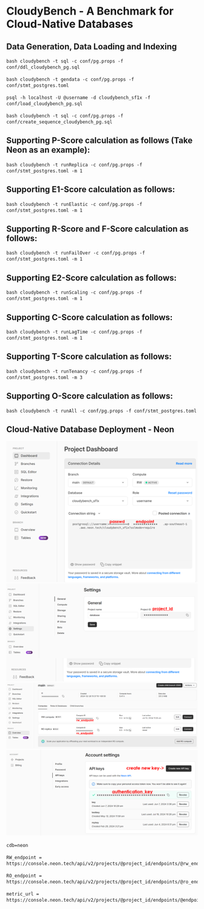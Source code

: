 # CloudyBench - A Benchmark for Cloud-Native Databases


## Data Generation, Data Loading and Indexing
```
bash cloudybench -t sql -c conf/pg.props -f conf/ddl_cloudybench_pg.sql

bash cloudybench -t gendata -c conf/pg.props -f conf/stmt_postgres.toml

psql -h localhost -U @username -d cloudybench_sf1x -f conf/load_cloudybench_pg.sql

bash cloudybench -t sql -c conf/pg.props -f conf/create_sequence_cloudybench_pg.sql
```

## Supporting P-Score calculation as follows (Take Neon as an example):

```
bash cloudybench -t runReplica -c conf/pg.props -f conf/stmt_postgres.toml -m 1
```

## Supporting E1-Score calculation as follows:

```
bash cloudybench -t runElastic -c conf/pg.props -f conf/stmt_postgres.toml -m 1
```

## Supporting R-Score and F-Score calculation as follows:

```
bash cloudybench -t runFailOver -c conf/pg.props -f conf/stmt_postgres.toml -m 1
```

## Supporting E2-Score calculation as follows:

```
bash cloudybench -t runScaling -c conf/pg.props -f conf/stmt_postgres.toml -m 1
```

## Supporting C-Score calculation as follows:

```
bash cloudybench -t runLagTime -c conf/pg.props -f conf/stmt_postgres.toml -m 1
```

## Supporting T-Score calculation as follows:

```
bash cloudybench -t runTenancy -c conf/pg.props -f conf/stmt_postgres.toml -m 3
```

## Supporting O-Score calculation as follows:

```
bash cloudybench -t runAll -c conf/pg.props -f conf/stmt_postgres.toml
```

## Cloud-Native Database Deployment - Neon
![alt text](image-1.png)
![alt text](image-2.png)
![alt text](image-3.png)
![alt text](image-4.png)
```
cdb=neon

RW_endpoint = https://console.neon.tech/api/v2/projects/@project_id/endpoints/@rw_endpoint

RO_endpoint = https://console.neon.tech/api/v2/projects/@project_id/endpoints/@ro_endpoint

metric_url = https://console.neon.tech/api/v2/projects/@project_id/endpoints/@endpoint/stats
```


